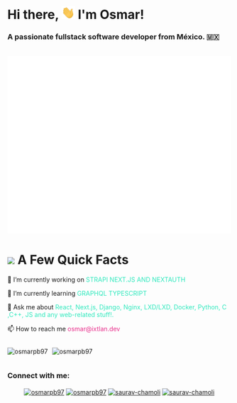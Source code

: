 <h1 align="left">Hi there, <img src="https://raw.githubusercontent.com/ABSphreak/ABSphreak/master/gifs/Hi.gif" width="30px" /> I'm Osmar!</h1>
<div>
<h3 align="left">A passionate  fullstack software developer from México. 🇲🇽</h3>
<div align="center">
	<br>
	<a href="https://raw.githubusercontent.com/sindresorhus/css-in-readme-like-wat/main/readme.md">
		<img src="header.svg" width="800" height="400" alt="Click to see the source">
	</a>
	<br>
</div>
<!-- <img src="https://user-images.githubusercontent.com/36203999/113812230-56c7e800-9733-11eb-80d8-371564b88f82.gif"/> -->
</div>
<h1><img style="height:24px" src="https://github.githubassets.com/images/icons/emoji/unicode/26a1.png"> A Few Quick Facts</h1>
<p> 🔭 I’m currently working on <span style="color:#30E8BD"> STRAPI NEXT.JS AND NEXTAUTH</span></p>
<p> 🌱 I’m currently learning <span style="color:#30E8BD"> GRAPHQL TYPESCRIPT</span></p>
<p> 💬 Ask me about  <span style="color:#30E8BD">React, Next.js, Django, Nginx, LXD/LXD, Docker, Python, C ,C++, JS and any web-related stuff!.</span></p>
<p> 📫 How to reach me <span style="color:#E8308C">osmar@ixtlan.dev</span></p>
<div style="display:flex">
<p align="left" style="margin-right:10px"> <img src="https://komarev.com/ghpvc/?username=osmarpb97&label=Profile%20views&color=0e75b6&style=flat" alt="osmarpb97" /> </p>
<p align="left" style="margin-right:10px"> <img 
    src="https://camo.githubusercontent.com/709f3cbabb06b8896edf6890835a638693bb9f70e6002a959e189190d55d6111/68747470733a2f2f6261646765732e66726170736f66742e636f6d2f6f732f76322f6f70656e2d736f757263652e7376673f763d313033" alt="osmarpb97" /> </p>
</div>
<h3 align="left">Connect with me:</h3>
<p align="center">
<a href="https://codepen.io/osmarpb97" target="blank"><img align="center" src="https://cdn.jsdelivr.net/npm/simple-icons@3.0.1/icons/codepen.svg" alt="osmarpb97" height="30" width="40" /></a>
<a href="https://dev.to/osmarpb97" target="blank"><img align="center" src="https://cdn.jsdelivr.net/npm/simple-icons@3.0.1/icons/dev-dot-to.svg" alt="osmarpb97" height="30" width="40" /></a>
<a href="https://linkedin.com/in/saurav-chamoli" target="blank"><img align="center" src="https://cdn.jsdelivr.net/npm/simple-icons@3.0.1/icons/linkedin.svg" alt="saurav-chamoli" height="30" width="40" /></a>
<a href="https://exercism.io/profiles/osmarpb97" target="blank"><img align="center" src="https://cdn.jsdelivr.net/npm/simple-icons@3.0.1/icons/exercism.svg" alt="saurav-chamoli" height="30" width="30" /></a>
</p>
